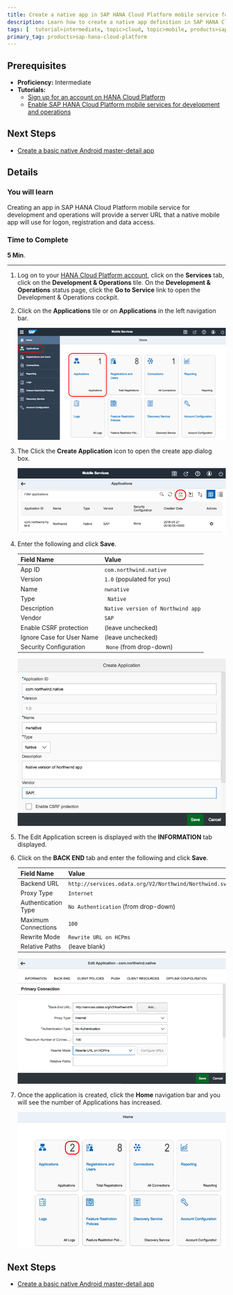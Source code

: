 ```yaml
---
title: Create a native app in SAP HANA Cloud Platform mobile service for development and operations
description: Learn how to create a native app definition in SAP HANA Cloud Platform mobile service for development and operations
tags: [  tutorial>intermediate, topic>cloud, topic>mobile, products>sap-hana-cloud-platform ]
primary_tag: products>sap-hana-cloud-platform
---
```


## Prerequisites  
 - **Proficiency:** Intermediate
 - **Tutorials:** 
   - [Sign up for an account on HANA Cloud Platform](http://go.sap.com/developer/tutorials/hcp-create-trial-account.html)
   - [Enable SAP HANA Cloud Platform mobile services for development and operations](http://go.sap.com/developer/tutorials/hcpms-enable-mobile-services.html)

## Next Steps
 - [Create a basic native Android master-detail app](http://go.sap.com/developer/tutorials/hcpdo-basic-android-app.html)

## Details
### You will learn  
Creating an app in SAP HANA Cloud Platform mobile service for development and operations will provide a server URL that a native mobile app will use for logon, registration and data access.

### Time to Complete
**5 Min**.

---

1. Log on to your [HANA Cloud Platform account](https://account.hanatrial.ondemand.com/cockpit), click on the **Services** tab, click on  the **Development & Operations** tile. On the **Development & Operations** status page, click the **Go to Service** link to open the Development & Operations cockpit.

2. Click on the **Applications** tile or on **Applications** in the left navigation bar.

    ![Development and Operations cockpit](mg6-1-02.png)

3. The Click the **Create Application** icon to open the create app dialog box. 

    ![Applicaitons tile](mg6-1-03.png)


4. Enter the following and click **Save**.

    Field Name              | Value
    :---------------------- | :-------------    
    App ID                  | `com.northwind.native`
    Version                 | `1.0` (populated for you)
    Name                    | `nwnative`
    Type                    | ` Native`
    Description             | `Native version of Northwind app`
    Vendor                  | `SAP`
    Enable CSRF protection  | (leave unchecked)
    Ignore Case for User Name | (leave unchecked)
    Security Configuration    | `None` (from drop-down)

    ![Create Application](mg6-1-04.png)


5. The Edit Application screen is displayed with the **INFORMATION** tab displayed. 

6. Click on the **BACK END** tab and enter the following and click **Save**. 

    Field Name              | Value
    :---------------------- | :-------------    
    Backend URL             | `http://services.odata.org/V2/Northwind/Northwind.svc`
    Proxy Type              | `Internet`
    Authentication Type     | `No Authentication` (from drop-down)
    Maximum Connections     | `100`
    Rewrite Mode            | `Rewrite URL on HCPms`
    Relative Paths          | (leave blank)


    ![BACK END Information](mg6-1-06.png)
    
7. Once the application is created, click the **Home** navigation bar and you will see the number of Applications has increased. 

    ![Cockpit homepage](mg6-1-07.png)

## Next Steps
 - [Create a basic native Android master-detail app](http://go.sap.com/developer/tutorials/hcpdo-basic-android-app.html)
